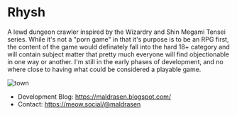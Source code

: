 # Rhysh
A lewd dungeon crawler inspired by the Wizardry and Shin Megami Tensei series. While it's not a "porn game" in that it's purpose is to be an RPG first, the content of the game would definately fall into the hard 18+ category and will contain subject matter that pretty much everyone will find objectionable in one way or another. I'm still in the early phases of development, and no where close to having what could be considered a playable game.

![town](https://user-images.githubusercontent.com/296053/211205735-4fc07ff0-ff48-4e94-943d-9f0058a8a5ac.png)

- Development Blog: https://maldrasen.blogspot.com/
- Contact: https://meow.social/@maldrasen
